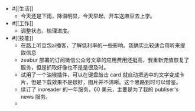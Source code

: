 - #[[生活]]
    - 今天还是下雨，降温明显，今天早起，开车送麻豆去上学。
- #[[工作]]
    - 调整状态，梳理进度。
- #[[技能]]
    - 在路上听豆包ai播客，了解低利率的一些影响。我确实比较适合用听来提取信息
    - zeabur 部署的订阅微信公众号文章的应用费用还挺高，我重新充值恢复了服务，但是抓取好像也不是是很及时。
    - 试用了一个油猴插件，可以在键盘敲击 card 就自动把选中的文字变成卡片，但是下载效果不是很好，图片并不清晰。这个思路到时可以借鉴。
    - 续订了 inoreader 的一年服务，60 美元，主要是为了我的 publiser's news 服务。
    - 
